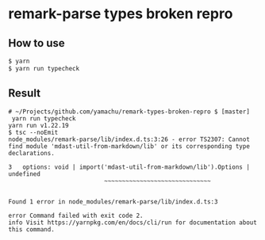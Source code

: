 # remark-parse types broken repro

## How to use

```sh
$ yarn
$ yarn run typecheck
```

## Result

```
# ~/Projects/github.com/yamachu/remark-types-broken-repro $ [master]
 yarn run typecheck
yarn run v1.22.19
$ tsc --noEmit
node_modules/remark-parse/lib/index.d.ts:3:26 - error TS2307: Cannot find module 'mdast-util-from-markdown/lib' or its corresponding type declarations.

3   options: void | import('mdast-util-from-markdown/lib').Options | undefined
                           ~~~~~~~~~~~~~~~~~~~~~~~~~~~~~~


Found 1 error in node_modules/remark-parse/lib/index.d.ts:3

error Command failed with exit code 2.
info Visit https://yarnpkg.com/en/docs/cli/run for documentation about this command.
```
